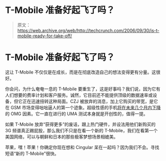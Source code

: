 # T-Mobile 准备好起飞了吗？

> 原文：<https://web.archive.org/web/http://techcrunch.com/2006/09/30/is-t-mobile-ready-for-take-off/>

# T-Mobile 准备好起飞了吗？

这让 T-Mobile 不仅仅是在成长，而是在彻底改造自己的想法变得更有分量。这很好。

你会问，为什么奄奄一息的 T-Mobile 要重生了，这是好事吗？我们说，因为它有人们想要的费率计划和客户服务。诚然，它目前还不能提供顶级的数据速率或设备，但它正在迅速扭转这种局面。CZJ 被放弃的消息，加上它购买的带宽，是它在 GSM 市场变得咄咄逼人的第一个迹象。超级性感的手机[将在未来几个月内下降](https://web.archive.org/web/20201128001923/http://crunchgear.com/2006/09/27/t-mobile-dash-coming-october-16th/)的 OMG 因素。它一直在进行的 UMA 测试本身就是开创性的，值得一提。

如果 T-Mobile 放弃“获得更多”的废话，跟上热门硬件，并设法用他们新购买的 3G 频谱真正踢屁股，那么我们不只是在看一个新的 T-Mobile，我们在看第一个美国网络，可以与朝鲜和日本的那些极客梦想场景相媲美。

苹果，嘿！苹果！你确定你现在想和 Cingular 呆在一起吗？因为我们不会。寻找短语“新的 T-Mobile”很快。
